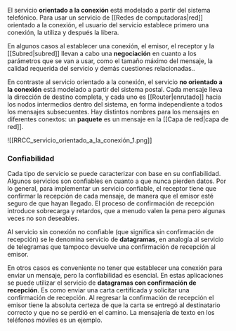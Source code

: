 El servicio **orientado a la conexión** está modelado a partir del sistema telefónico. Para usar un servicio de [[Redes de computadoras|red]] orientado a la conexión, el usuario del servicio establece primero una conexión, la utiliza y después la libera.

En algunos casos al establecer una conexión, el emisor, el receptor y la [[Subred|subred]] llevan a cabo una **negociación** en cuanto a los parámetros que se van a usar, como el tamaño máximo del mensaje, la calidad requerida del servicio y demás cuestiones relacionadas..

En contraste al servicio orientado a la conexión, el servicio **no orientado a la conexión** está modelado a partir del sistema postal. Cada mensaje lleva la dirección de destino completa, y cada uno es [[Router|enrutado]] hacia los nodos intermedios dentro del sistema, en forma independiente a todos los mensajes subsecuentes. Hay distintos nombres para los mensajes en diferentes conextos: un **paquete** es un mensaje en la [[Capa de red|capa de red]].

![[RRCC_servicio_orientado_a_la_conexión_1.png]]

### Confiabilidad
Cada tipo de servicio se puede caracterizar con base en su confiabilidad. Algunos servicios son confiables en cuanto a que nunca pierden datos. Por lo general, para implementar un servicio confiable, el receptor tiene que confirmar la recepción de cada mensaje, de manera que el emisor esté seguro de que hayan llegado. El proceso de confirmación de recepción introduce sobrecarga y retardos, que a menudo valen la pena pero algunas veces no son deseables.

Al servicio sin conexión no confiable (que significa sin confirmación de recepción) se le denomina servicio de **datagramas**, en analogía al servicio de telegramas que tampoco devuelve una confirmación de recepción al emisor.

En otros casos es conveniente no tener que establecer una conexión para enviar un mensaje, pero la confiabilidad es esencial. En estas aplicaciones se puede utilizar el servicio de **datagramas con confirmación de recepción**. Es como enviar una carta certificada y solicitar una confirmación de recepción. Al regresar la confirmación de recepción el emisor tiene la absoluta certeza de que la carta se entregó al destinatario correcto y que no se perdió en el camino. La mensajería de texto en los teléfonos móviles es un ejemplo.